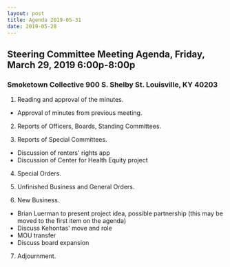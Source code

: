 ```yaml
---
layout: post
title: Agenda 2019-05-31
date: 2019-05-28
---
```


## Steering Committee Meeting Agenda, Friday, March 29, 2019 6:00p-8:00p
### Smoketown Collective 900 S. Shelby St. Louisville, KY 40203

1. Reading and approval of the minutes.
  * Approval of minutes from previous meeting.

2. Reports of Officers, Boards, Standing Committees.
	
3. Reports of Special Committees.
  * Discussion of renters' rights app
  * Discussion of Center for Health Equity project

4. Special Orders.

5. Unfinished Business and General Orders.

6. New Business.
  * Brian Luerman to present project idea, possible partnership (this may be moved to the first item on the agenda)
  * Discuss Kehontas' move and role
  * MOU transfer
  * Discuss board expansion

7. Adjournment.
